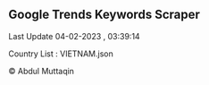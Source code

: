 

## Google Trends Keywords Scraper 
 
Last Update 04-02-2023 , 03:39:14

Country List :
VIETNAM.json



© Abdul Muttaqin 
